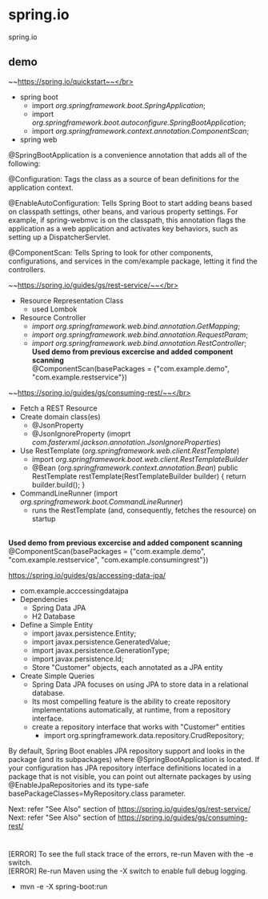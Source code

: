 # spring.io
spring.io

## demo

~~https://spring.io/quickstart~~</br>
- spring boot
  - import _org.springframework.boot.SpringApplication_;
  - import _org.springframework.boot.autoconfigure.SpringBootApplication_;
  - import _org.springframework.context.annotation.ComponentScan_;
- spring web

@SpringBootApplication is a convenience annotation that adds all of the following:

@Configuration: Tags the class as a source of bean definitions for the application context.

@EnableAutoConfiguration: Tells Spring Boot to start adding beans based on classpath settings, other beans, and various property settings. For example, if spring-webmvc is on the classpath, this annotation flags the application as a web application and activates key behaviors, such as setting up a DispatcherServlet.

@ComponentScan: Tells Spring to look for other components, configurations, and services in the com/example package, letting it find the controllers.

~~https://spring.io/guides/gs/rest-service/~~</br>
- Resource Representation Class
  - used Lombok
- Resource Controller
  - _import org.springframework.web.bind.annotation.GetMapping_;
  - _import org.springframework.web.bind.annotation.RequestParam_;
  - _import org.springframework.web.bind.annotation.RestController_;
</br>__Used demo from previous excercise and added component scanning__
</br>@ComponentScan(basePackages = {"com.example.demo", "com.example.restservice"})

~~https://spring.io/guides/gs/consuming-rest/~~</br>
- Fetch a REST Resource
- Create domain class(es)
  - @JsonProperty
  - @JsonIgnoreProperty (imoprt _com.fasterxml.jackson.annotation.JsonIgnoreProperties_)
- Use RestTemplate (_org.springframework.web.client.RestTemplate_)
  - import _org.springframework.boot.web.client.RestTemplateBuilder_
  - @Bean (_org.springframework.context.annotation.Bean_)
	  public RestTemplate restTemplate(RestTemplateBuilder builder) {
		  return builder.build();
	  }
- CommandLineRunner (import _org.springframework.boot.CommandLineRunner_)
  - runs the RestTemplate (and, consequently, fetches the resource) on startup

</br>__Used demo from previous excercise and added component scanning__
</br>@ComponentScan(basePackages = {"com.example.demo", "com.example.restservice", "com.example.consumingrest"})

https://spring.io/guides/gs/accessing-data-jpa/</br>
- com.example.acccessingdatajpa
- Dependencies
	- Spring Data JPA
	- H2 Database
- Define a Simple Entity
	- import javax.persistence.Entity;
	- import javax.persistence.GeneratedValue;
	- import javax.persistence.GenerationType;
	- import javax.persistence.Id;
	- Store "Customer" objects, each annotated as a JPA entity
- Create Simple Queries
	- Spring Data JPA focuses on using JPA to store data in a relational database. 
	- Its most compelling feature is the ability to create repository implementations automatically, at runtime, from a repository interface.
	- create a repository interface that works with "Customer" entities
		- import org.springframework.data.repository.CrudRepository;

By default, Spring Boot enables JPA repository support and looks in the package (and its subpackages) where @SpringBootApplication is located. If your configuration has JPA repository interface definitions located in a package that is not visible, you can point out alternate packages by using @EnableJpaRepositories and its type-safe basePackageClasses=MyRepository.class parameter.

Next: refer "See Also" section of https://spring.io/guides/gs/rest-service/ </br>
Next: refer "See Also" section of https://spring.io/guides/gs/consuming-rest/</br>

#
#

[ERROR] To see the full stack trace of the errors, re-run Maven with the -e switch.</br>
[ERROR] Re-run Maven using the -X switch to enable full debug logging.

- mvn -e -X spring-boot:run
